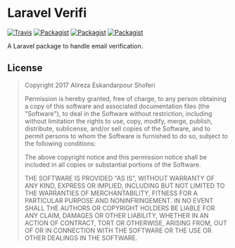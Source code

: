 # Laravel Verifi
[![Travis](https://img.shields.io/travis/rust-lang/rust.svg)](https://travis-ci.org/meness/Verifi)
[![Packagist](https://img.shields.io/packagist/dt/doctrine/orm.svg)](https://packagist.org/packages/meness/verifi)
[![Packagist](https://img.shields.io/packagist/v/symfony/symfony.svg)](https://packagist.org/packages/meness/verifi)
[![Packagist](https://img.shields.io/packagist/l/doctrine/orm.svg)](https://packagist.org/packages/meness/verifi)

A Laravel package to handle email verification.

## License
> Copyright 2017 Alireza Eskandarpour Shoferi
> 
> Permission is hereby granted, free of charge, to any person obtaining a copy of this software and associated documentation files (the "Software"), to deal in the Software without restriction, including without limitation the rights to use, copy, modify, merge, publish, distribute, sublicense, and/or sell copies of the Software, and to permit persons to whom the Software is furnished to do so, subject to the following conditions:
> 
> The above copyright notice and this permission notice shall be included in all copies or substantial portions of the Software.
> 
> THE SOFTWARE IS PROVIDED "AS IS", WITHOUT WARRANTY OF ANY KIND, EXPRESS OR IMPLIED, INCLUDING BUT NOT LIMITED TO THE WARRANTIES OF MERCHANTABILITY, FITNESS FOR A PARTICULAR PURPOSE AND NONINFRINGEMENT. IN NO EVENT SHALL THE AUTHORS OR COPYRIGHT HOLDERS BE LIABLE FOR ANY CLAIM, DAMAGES OR OTHER LIABILITY, WHETHER IN AN ACTION OF CONTRACT, TORT OR OTHERWISE, ARISING FROM, OUT OF OR IN CONNECTION WITH THE SOFTWARE OR THE USE OR OTHER DEALINGS IN THE SOFTWARE.